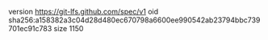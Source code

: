 version https://git-lfs.github.com/spec/v1
oid sha256:a158382a3c04d28d480ec670798a6600ee990542ab23794bbc739701ec91c783
size 1150
